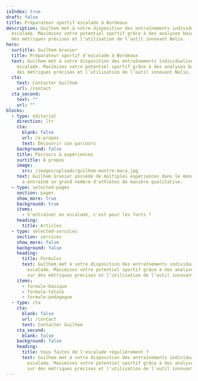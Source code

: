 ```yaml
---
isIndex: true
draft: false
title: Préparateur sportif escalade à Bordeaux
description: Guilhem met à votre disposition des entraînements individualisés en
  escalade. Maximisez votre potentiel sportif grâce à des analyses basées sur
  des métriques précises et l’utilisation de l’outil innovant Nolio.
hero:
  surtitle: Guilhem Granier
  title: Préparateur sportif d'escalade à Bordeaux
  text: Guilhem met à votre disposition des entraînements individualisés en
    escalade. Maximisez votre potentiel sportif grâce à des analyses basées sur
    des métriques précises et l’utilisation de l’outil innovant Nolio.
  cta:
    text: Contacter Guilhem
    url: /contact
  cta_second:
    text: ""
    url: ""
blocks:
  - type: editorial
    direction: ltr
    cta:
      blank: false
      url: /a-propos
      text: Découvrir son parcours
    background: false
    title: Parcours & expériences
    surtitle: À propos
    image:
      src: /images/uploads/guilhem-montre-maca.jpg
    text: Guilhem Granier possède de multiples expériences dans le monde sportif. Il
      a entraîné un grand nombre d'athlètes de manière qualitative.
  - type: selected-pages
    section: pages
    show_more: true
    background: true
    items:
      - S'entraîner en escalade, c'est pour les forts ?
    heading:
      title: Articles
  - type: selected-services
    section: services
    show_more: false
    background: false
    heading:
      title: Formules
      text: Guilhem met à votre disposition des entraînements individualisés en
        escalade. Maximisez votre potentiel sportif grâce à des analyses basées
        sur des métriques précises et l’utilisation de l’outil innovant Nöliö.
    items:
      - formule-basique
      - formule-totale
      - formule-pedagogue
  - type: cta
    cta:
      blank: false
      url: /contact
      text: Contacter Guilhem
    cta_second:
      blank: false
    background: false
    heading:
      title: Vous faites de l'escalade régulièrement ?
      text: Guilhem met à votre disposition des entraînements individualisés en
        escalade. Maximisez votre potentiel sportif grâce à des analyses basées
        sur des métriques précises et l'utilisation de l'outil innovant Nolio.
---
```

